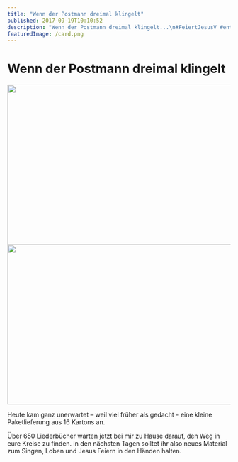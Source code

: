 ```yaml
---
title: "Wenn der Postmann dreimal klingelt"
published: 2017-09-19T10:10:52
description: "Wenn der Postmann dreimal klingelt...\n#FeiertJesusV #entschieden #WirSindDerNordbund"
featuredImage: /card.png
---
```


# Wenn der Postmann dreimal klingelt

<p><img src="/old/DSC_1304-640x360.jpg" alt width="640" height="360"><img src="/old/DSC_1307-640x360.jpg" alt width="640" height="360"></p><p>Heute kam ganz unerwartet &#8211; weil viel früher als gedacht &#8211; eine kleine Paketlieferung aus 16 Kartons an.</p><p>Über 650 Liederbücher warten jetzt bei mir zu Hause darauf, den Weg in eure Kreise zu finden. in den nächsten Tagen solltet ihr also neues Material zum Singen, Loben und Jesus Feiern in den Händen halten.</p>